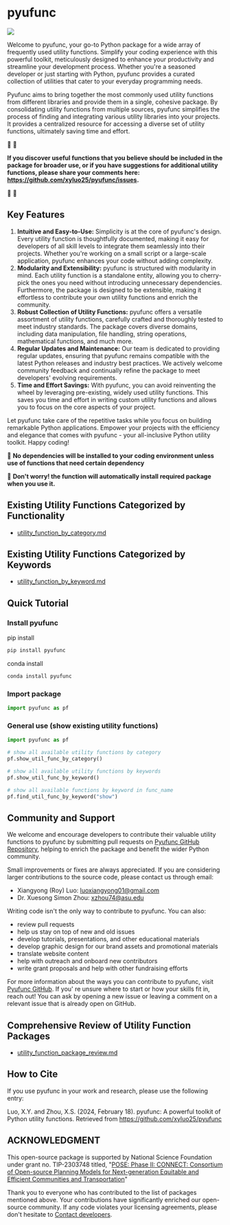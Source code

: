 # pyufunc

<img src="https://github.com/xyluo25/pyufunc/blob/main/docs/static/img/pyufunc_icon.jpg" >

Welcome to pyufunc, your go-to Python package for a wide array of frequently used utility functions. Simplify your coding experience with this powerful toolkit, meticulously designed to enhance your productivity and streamline your development process. Whether you're a seasoned developer or just starting with Python, pyufunc provides a curated collection of utilities that cater to your everyday programming needs.

Pyufunc aims to bring together the most commonly used utility functions from different libraries and provide them in a single, cohesive package. By consolidating utility functions from multiple sources, pyufunc simplifies the process of finding and integrating various utility libraries into your projects. It provides a centralized resource for accessing a diverse set of utility functions, ultimately saving time and effort.

🎉️ 🎉️

**If you discover useful functions that you believe should be included in the package for broader use, or if you have suggestions for additional utility functions, please share your comments here: https://github.com/xyluo25/pyufunc/issues.**

🎉️ 🎉️

## Key Features

1. **Intuitive and Easy-to-Use:** Simplicity is at the core of pyufunc's design. Every utility function is thoughtfully documented, making it easy for developers of all skill levels to integrate them seamlessly into their projects. Whether you're working on a small script or a large-scale application, pyufunc enhances your code without adding complexity.
2. **Modularity and Extensibility:** pyufunc is structured with modularity in mind. Each utility function is a standalone entity, allowing you to cherry-pick the ones you need without introducing unnecessary dependencies. Furthermore, the package is designed to be extensible, making it effortless to contribute your own utility functions and enrich the community.
3. **Robust Collection of Utility Functions:** pyufunc offers a versatile assortment of utility functions, carefully crafted and thoroughly tested to meet industry standards. The package covers diverse domains, including data manipulation, file handling, string operations, mathematical functions, and much more.
4. **Regular Updates and Maintenance:** Our team is dedicated to providing regular updates, ensuring that pyufunc remains compatible with the latest Python releases and industry best practices. We actively welcome community feedback and continually refine the package to meet developers' evolving requirements.
5. **Time and Effort Savings:** With pyufunc, you can avoid reinventing the wheel by leveraging pre-existing, widely used utility functions. This saves you time and effort in writing custom utility functions and allows you to focus on the core aspects of your project.

Let pyufunc take care of the repetitive tasks while you focus on building remarkable Python applications. Empower your projects with the efficiency and elegance that comes with pyufunc - your all-inclusive Python utility toolkit. Happy coding!

🚀️ **No dependencies will be installed to your coding environment unless use of functions that need certain dependency**

🚀️ **Don't worry! the function will automatically install required package when you use it.**

## Existing Utility Functions Categorized by Functionality

- [utility_function_by_category.md](https://github.com/xyluo25/pyufunc/blob/main/docs/md_files/utility_function_by_category.md)

## Existing Utility Functions Categorized by Keywords

- [utility_function_by_keyword.md](https://github.com/xyluo25/pyufunc/blob/main/docs/md_files/utility_function_by_keyword.md)

## Quick Tutorial

### Install pyufunc

pip install

```python
pip install pyufunc
```

conda install

```python
conda install pyufunc
```

### Import package

```python
import pyufunc as pf
```

### General use (show existing utility functions)

```python
import pyufunc as pf

# show all available utility functions by category
pf.show_util_func_by_category()

# show all available utility functions by keywords
pf.show_util_func_by_keyword()

# show all available functions by keyword in func_name
pf.find_util_func_by_keyword("show")

```

## Community and Support

We welcome and encourage developers to contribute their valuable utility functions to pyufunc by submitting pull requests on [Pyufunc GitHub Repository](https://github.com/xyluo25/pyufunc), helping to enrich the package and benefit the wider Python community.

Small improvements or fixes are always appreciated. If you are considering larger contributions to the source code, please contact us through email:

- Xiangyong (Roy) Luo: [luoxiangyong01@gmail.com](mailto:luoxiangyong01@gmail.com)
- Dr. Xuesong Simon Zhou: [xzhou74@asu.edu](mailto:xzhou74@asu.edu)

Writing code isn't the only way to contribute to pyufunc. You can also:

- review pull requests
- help us stay on top of new and old issues
- develop tutorials, presentations, and other educational materials
- develop graphic design for our brand assets and promotional materials
- translate website content
- help with outreach and onboard new contributors
- write grant proposals and help with other fundraising efforts

For more information about the ways you can contribute to pyufunc, visit [Pyufunc GitHub](https://github.com/xyluo25/pyufunc). If you' re unsure where to start or how your skills fit in, reach out! You can ask by opening a new issue or leaving a comment on a relevant issue that is already open on GitHub.

## Comprehensive Review of Utility Function Packages

- [utility_function_package_review.md](https://github.com/xyluo25/pyufunc/blob/main/docs/md_files/utility_function_pkg_review.md)

## How to Cite

If you use pyufunc in your work and research, please use the following entry:

Luo, X.Y. and Zhou, X.S. (2024, February 18). pyufunc: A powerful toolkit of Python utility functions. Retrieved from https://github.com/xyluo25/pyufunc

## ACKNOWLEDGMENT

This open-source package is supported by National Science Foundation under grant no. TIP-2303748 titled, "[POSE: Phase II: CONNECT: Consortium of Open-source Planning Models for Next-generation Equitable and Efficient Communities and Transportation](https://www.nsf.gov/awardsearch/showAward?AWD_ID=2303748&HistoricalAwards=false)"

Thank you to everyone who has contributed to the list of packages mentioned above. Your contributions have significantly enriched our open-source community. If any code violates your licensing agreements, please don't hesitate to [Contact developers](mailto:luoxiangyong01@gmail.com).
